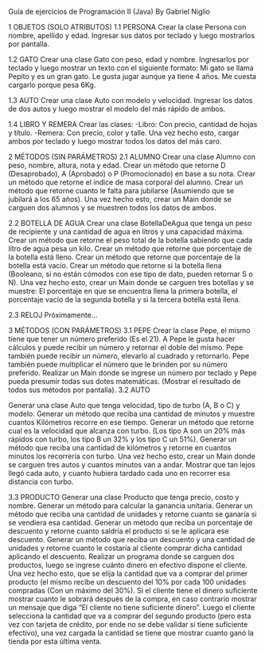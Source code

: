 Guía de ejercicios de Programación II (Java) By Gabriel Niglio

1 OBJETOS (SOLO ATRIBUTOS)
1.1 PERSONA
Crear la clase Persona con nombre, apellido y edad. Ingresar sus datos por teclado y luego
mostrarlos por pantalla.

1.2 GATO
Crear una clase Gato con peso, edad y nombre. Ingresarlos por teclado y luego mostrar un
texto con el siguiente formato:
Mi gato se llama Pepito y es un gran gato.
Le gusta jugar aunque ya tiene 4 años. Me cuesta cargarlo porque pesa 6Kg.

1.3 AUTO
Crear una clase Auto con modelo y velocidad. Ingresar los datos de dos autos y luego mostrar
el modelo del más rápido de ambos.

1.4 LIBRO Y REMERA
Crear las clases:
-Libro: Con precio, cantidad de hojas y título.
-Remera: Con precio, color y talle.
Una vez hecho esto, cargar ambos por teclado y luego mostrar todos los datos del más caro.


2 MÉTODOS (SIN PARÁMETROS)
2.1 ALUMNO
Crear una clase Alumno con peso, nombre, altura, nota y edad.
Crear un método que retorne D (Desaprobado), A (Aprobado) o P (Promocionado) en base a su
nota.
Crear un método que retorne el índice de masa corporal del alumno.
Crear un método que retorne cuanto le falta para jubilarse (Asumiendo que se jubilará a los 65
años).
Una vez hecho esto, crear un Main donde se carguen dos alumnos y se muestren todos los
datos de ambos.

2.2 BOTELLA DE AGUA
Crear una clase BotellaDeAgua que tenga un peso de recipiente y una cantidad de agua en
litros y una capacidad máxima.
Crear un método que retorne el peso total de la botella sabiendo que cada litro de agua pesa
un kilo.
Crear un método que retorne que porcentaje de la botella está lleno.
Crear un método que retorne que porcentaje de la botella está vacío.
Crear un método que retorne si la botella llena (Booleano, si no están cómodos con ese tipo de
dato, pueden retornar S o N).
Una vez hecho esto, crear un Main donde se carguen tres botellas y se muestre:
El porcentaje en que se encuentra llena la primera botella, el porcentaje vacío de la segunda
botella y si la tercera botella está llena.

2.3 RELOJ
Próximamente…


3 MÉTODOS (CON PARÁMETROS)
3.1 PEPE
Crear la clase Pepe, el mismo tiene que tener un número preferido (Es el 21).
A Pepe le gusta hacer cálculos y puede recibir un número y retornar el doble del mismo.
Pepe también puede recibir un número, elevarlo al cuadrado y retornarlo.
Pepe también puede multiplicar el número que le brinden por su número preferido.
Realizar un Main donde se ingrese un número por teclado y Pepe pueda presumir todas sus
dotes matemáticas. (Mostrar el resultado de todos sus métodos por pantalla).
3.2 AUTO

Generar una clase Auto que tenga velocidad, tipo de turbo (A, B o C) y modelo.
Generar un método que reciba una cantidad de minutos y muestre cuantos Kilómetros recorre
en ese tiempo.
Generar un método que retorne cual es la velocidad que alcanza con turbo. (Los tipo A son un
20% más rápidos con turbo, los tipo B un 32% y los tipo C un 51%).
Generar un método que reciba una cantidad de kilómetros y retorne en cuantos minutos los
recorrería con turbo.
Una vez hecho esto, crear un Main donde se carguen tres autos y cuantos minutos van a andar.
Mostrar que tan lejos llegó cada auto, y cuanto hubiera tardado cada uno en recorrer esa
distancia con turbo.

3.3 PRODUCTO
Generar una clase Producto que tenga precio, costo y nombre.
Generar un método para calcular la ganancia unitaria.
Generar un método que reciba una cantidad de unidades y retorne cuanto se ganaría si se
vendiera esa cantidad.
Generar un método que reciba un porcentaje de descuento y retorne cuanto saldría el
producto si se le aplicara ese descuento.
Generar un método que reciba un descuento y una cantidad de unidades y retorne cuanto le
costaría al cliente comprar dicha cantidad aplicando el descuento.
Realizar un programa donde se carguen dos productos, luego se ingrese cuánto dinero en
efectivo dispone el cliente. Una vez hecho esto, que se elija la cantidad que va a comprar del
primer producto (el mismo recibe un descuento del 10% por cada 100 unidades compradas
(Con un máximo del 30%).
Si el cliente tiene el dinero suficiente mostrar cuanto le sobrará después de la compra, en caso
contrario mostrar un mensaje que diga “El cliente no tiene suficiente dinero”.
Luego el cliente selecciona la cantidad que va a comprar del segundo producto (pero esta vez
con tarjeta de crédito, por ende no se debe validar si tiene suficiente efectivo), una vez cargada
la cantidad se tiene que mostrar cuanto ganó la tienda por esta última venta.